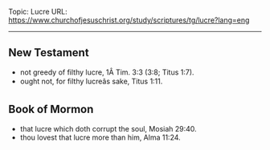 Topic: Lucre
URL: https://www.churchofjesuschrist.org/study/scriptures/tg/lucre?lang=eng

---

## New Testament

- not greedy of filthy lucre, 1Â Tim. 3:3 (3:8; Titus 1:7).
- ought not, for filthy lucreâs sake, Titus 1:11.

## Book of Mormon

- that lucre which doth corrupt the soul, Mosiah 29:40.
- thou lovest that lucre more than him, Alma 11:24.

